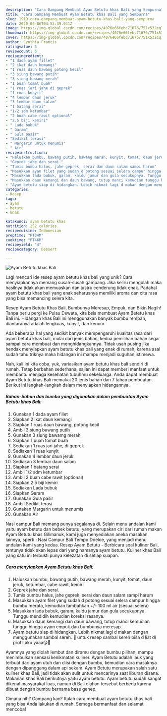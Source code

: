 ```yaml
---
description: "Cara Gampang Membuat Ayam Betutu khas Bali yang Sempurna"
title: "Cara Gampang Membuat Ayam Betutu khas Bali yang Sempurna"
slug: 1919-cara-gampang-membuat-ayam-betutu-khas-bali-yang-sempurna
date: 2020-06-06T04:53:39.941Z
image: https://img-global.cpcdn.com/recipes/4076e66febc71676/751x532cq70/ayam-betutu-khas-bali-foto-resep-utama.jpg
thumbnail: https://img-global.cpcdn.com/recipes/4076e66febc71676/751x532cq70/ayam-betutu-khas-bali-foto-resep-utama.jpg
cover: https://img-global.cpcdn.com/recipes/4076e66febc71676/751x532cq70/ayam-betutu-khas-bali-foto-resep-utama.jpg
author: Cynthia Francis
ratingvalue: 3
reviewcount: 6
recipeingredient:
- "1 dada ayam fillet"
- "2 ikat daun kemangi"
- "1 ruas daun bawang potong kecil"
- "3 siung bawang putih"
- "3 siung bawamg merah"
- "1 buah tomat buah"
- "1 ruas jari jahe di geprek"
- "1 ruas kunyit"
- "4 lembar daun jeruk"
- "3 lembar daun salam"
- "1 batang serai"
- "1/2 sdm ketumbar"
- "2 buah cabe rawit optional"
- "2.5 biji kemiri"
- " Lada bubuk"
- " Garam"
- " Gula pasir"
- "Sedikit terasi"
- " Margarin untuk menumis"
- " Air"
recipeinstructions:
- "Haluskan bumbu, bawang putih, bawang merah, kunyit, tomat, daun jeruk, ketumbar, cabe rawit, kemiri"
- "Geprek jahe dan serai."
- "Tumis bumbu halus, jahe geprek, serai dan daun salam sampi harum"
- "Masukkan ayam filet yang sudah d potong sesuai selera campur hingga bumbu merata, kemudian tambahkan +/- 100 ml air (sesuai selera)"
- "Masukkan lada bubuk, garam, kaldu jamur dan gula secukupnya. Tunggu mendidih kemudian koreksi rasanya."
- "Masukkan daun kemangi dan daun bawang, tutup manci kemudian tunggu hingga ayam empuk dan bumbunya meresap."
- "Ayam betutu siap di hidangkan. Lebih nikmat lagi d makan dengan menggunakan sambal sereh. 🤤 untuk resep sambal sereh bisa d liat di profil aku yaaa😘🥰"
categories:
- Resep
tags:
- ayam
- betutu
- khas

katakunci: ayam betutu khas 
nutrition: 252 calories
recipecuisine: Indonesian
preptime: "PT34M"
cooktime: "PT46M"
recipeyield: "4"
recipecategory: Dessert

---
```



![Ayam Betutu khas Bali](https://img-global.cpcdn.com/recipes/4076e66febc71676/751x532cq70/ayam-betutu-khas-bali-foto-resep-utama.jpg)

Lagi mencari ide resep ayam betutu khas bali yang unik? Cara menyiapkannya memang susah-susah gampang. Jika keliru mengolah maka hasilnya tidak akan memuaskan dan justru cenderung tidak enak. Padahal ayam betutu khas bali yang enak seharusnya memiliki aroma dan cita rasa yang bisa memancing selera kita.

Resep Ayam Betutu Khas Bali, Bumbunya Meresap, Empuk, dan Bikin Nagih! Tanpa perlu pergi ke Pulau Dewata, kita bsia membuat Ayam Betetu khas Bali ini. Hidangan khas Bali ini menggunakan banyak bumbu rempah, diantaranya adalah lengkuas, kunyit, dan kencur.

Ada beberapa hal yang sedikit banyak mempengaruhi kualitas rasa dari ayam betutu khas bali, mulai dari jenis bahan, kedua pemilihan bahan segar sampai cara membuat dan menghidangkannya. Tidak usah pusing jika hendak menyiapkan ayam betutu khas bali yang enak di rumah, karena asal sudah tahu triknya maka hidangan ini mampu menjadi suguhan istimewa.


Nah, kali ini kita coba, yuk, variasikan ayam betutu khas bali sendiri di rumah. Tetap berbahan sederhana, sajian ini dapat memberi manfaat untuk membantu menjaga kesehatan tubuhmu sekeluarga. Anda dapat membuat Ayam Betutu khas Bali memakai 20 jenis bahan dan 7 tahap pembuatan. Berikut ini langkah-langkah dalam menyiapkan hidangannya.

<!--inarticleads1-->

##### Bahan-bahan dan bumbu yang digunakan dalam pembuatan Ayam Betutu khas Bali:

1. Gunakan 1 dada ayam fillet
1. Siapkan 2 ikat daun kemangi
1. Siapkan 1 ruas daun bawang, potong kecil
1. Ambil 3 siung bawang putih
1. Gunakan 3 siung bawamg merah
1. Siapkan 1 buah tomat buah
1. Sediakan 1 ruas jari jahe, di geprek
1. Sediakan 1 ruas kunyit
1. Gunakan 4 lembar daun jeruk
1. Sediakan 3 lembar daun salam
1. Siapkan 1 batang serai
1. Ambil 1/2 sdm ketumbar
1. Ambil 2 buah cabe rawit (optional)
1. Siapkan 2.5 biji kemiri
1. Sediakan  Lada bubuk
1. Siapkan  Garam
1. Gunakan  Gula pasir
1. Ambil Sedikit terasi
1. Gunakan  Margarin untuk menumis
1. Gunakan  Air


Nasi campur Bali memang punya segalanya di. Selain menu andalan kami yaitu ayam betutu dan bebek betutu, yang merupakan ciri dari rumah makan Ayam Betutu khas Gilimanuk, kami juga menyediakan aneka masakan lainnya, sperti : Nasi Campur Bali Tempo Doeloe, yang menjadi menu andalan kami yang kedua. Resep Ayam Betutu - Berbicara soal kuliner Bali, tentunya tidak akan lepas dari yang namanya ayam betutu. Kuliner khas Bali yang satu ini terbukti punya kelezatan di setiap suapan. 

<!--inarticleads2-->

##### Cara menyiapkan Ayam Betutu khas Bali:

1. Haluskan bumbu, bawang putih, bawang merah, kunyit, tomat, daun jeruk, ketumbar, cabe rawit, kemiri
1. Geprek jahe dan serai.
1. Tumis bumbu halus, jahe geprek, serai dan daun salam sampi harum
1. Masukkan ayam filet yang sudah d potong sesuai selera campur hingga bumbu merata, kemudian tambahkan +/- 100 ml air (sesuai selera)
1. Masukkan lada bubuk, garam, kaldu jamur dan gula secukupnya. Tunggu mendidih kemudian koreksi rasanya.
1. Masukkan daun kemangi dan daun bawang, tutup manci kemudian tunggu hingga ayam empuk dan bumbunya meresap.
1. Ayam betutu siap di hidangkan. Lebih nikmat lagi d makan dengan menggunakan sambal sereh. 🤤 untuk resep sambal sereh bisa d liat di profil aku yaaa😘🥰


Ayamnya yang diolah lembut dan diramu dengan bumbu pilihan, mampu menimbulkan sensasi kenikmatan kuliner. Ayam Betutu adalah lauk yang terbuat dari ayam utuh dan diisi dengan bumbu, kemudian cara masaknya dengan dipanggang dalam api sekam. Ayam Betutu merupakan salah satu kuliner khas Bali, jadi tidak akan sulit untuk mencarinya saat liburan disana. Makanan khas Bali berikutnya yaitu ayam betutu. Ayam betutu sudah sangat dikenal masyarakat luas, namun di Bali olahan tersebut berbeda karena dibuat dengan bumbu bernama base genep. 

Gimana nih? Gampang kan? Itulah cara membuat ayam betutu khas bali yang bisa Anda lakukan di rumah. Semoga bermanfaat dan selamat mencoba!
